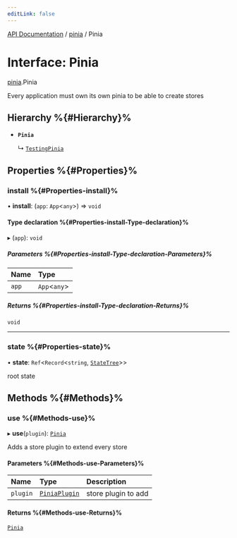 ```yaml
---
editLink: false
---
```


[API Documentation](../index.md) / [pinia](../modules/pinia.md) / Pinia

# Interface: Pinia

[pinia](../modules/pinia.md).Pinia

Every application must own its own pinia to be able to create stores

## Hierarchy %{#Hierarchy}%

- **`Pinia`**

  ↳ [`TestingPinia`](pinia_testing.TestingPinia.md)

## Properties %{#Properties}%

### install %{#Properties-install}%

• **install**: (`app`: `App`<`any`\>) => `void`

#### Type declaration %{#Properties-install-Type-declaration}%

▸ (`app`): `void`

##### Parameters %{#Properties-install-Type-declaration-Parameters}%

| Name | Type |
| :------ | :------ |
| `app` | `App`<`any`\> |

##### Returns %{#Properties-install-Type-declaration-Returns}%

`void`

___

### state %{#Properties-state}%

• **state**: `Ref`<`Record`<`string`, [`StateTree`](../modules/pinia.md#statetree)\>\>

root state

## Methods %{#Methods}%

### use %{#Methods-use}%

▸ **use**(`plugin`): [`Pinia`](pinia.Pinia.md)

Adds a store plugin to extend every store

#### Parameters %{#Methods-use-Parameters}%

| Name | Type | Description |
| :------ | :------ | :------ |
| `plugin` | [`PiniaPlugin`](pinia.PiniaPlugin.md) | store plugin to add |

#### Returns %{#Methods-use-Returns}%

[`Pinia`](pinia.Pinia.md)
